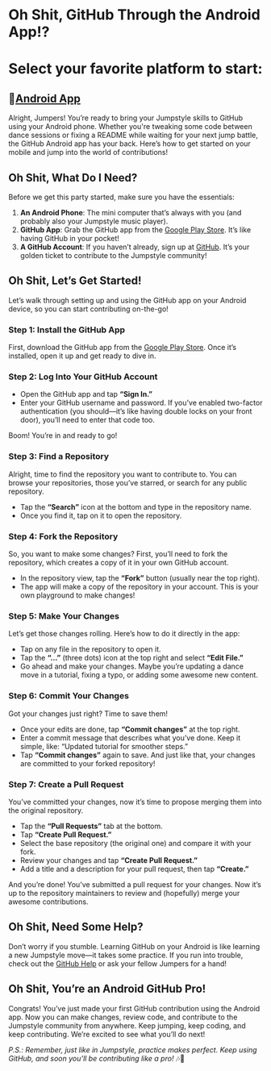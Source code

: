 # Oh Shit, GitHub Through the Android App!?

# Select your favorite platform to start:

## 🤖[Android App](https://play.google.com/store/apps/details?id=com.github.android&hl=en_US)

Alright, Jumpers! You’re ready to bring your Jumpstyle skills to GitHub using your Android phone. Whether you're tweaking some code between dance sessions or fixing a README while waiting for your next jump battle, the GitHub Android app has your back. Here’s how to get started on your mobile and jump into the world of contributions!

## Oh Shit, What Do I Need?

Before we get this party started, make sure you have the essentials:

1. **An Android Phone**: The mini computer that’s always with you (and probably also your Jumpstyle music player).
2. **GitHub App**: Grab the GitHub app from the [Google Play Store](https://play.google.com/store/apps/details?id=com.github.android). It’s like having GitHub in your pocket!
3. **A GitHub Account**: If you haven’t already, sign up at [GitHub](https://github.com). It’s your golden ticket to contribute to the Jumpstyle community!

## Oh Shit, Let’s Get Started!

Let’s walk through setting up and using the GitHub app on your Android device, so you can start contributing on-the-go!

### Step 1: Install the GitHub App

First, download the GitHub app from the [Google Play Store](https://play.google.com/store/apps/details?id=com.github.android). Once it’s installed, open it up and get ready to dive in.

### Step 2: Log Into Your GitHub Account

- Open the GitHub app and tap **“Sign In.”**
- Enter your GitHub username and password. If you’ve enabled two-factor authentication (you should—it’s like having double locks on your front door), you’ll need to enter that code too.

Boom! You’re in and ready to go!

### Step 3: Find a Repository

Alright, time to find the repository you want to contribute to. You can browse your repositories, those you’ve starred, or search for any public repository.

- Tap the **“Search”** icon at the bottom and type in the repository name.
- Once you find it, tap on it to open the repository.

### Step 4: Fork the Repository

So, you want to make some changes? First, you’ll need to fork the repository, which creates a copy of it in your own GitHub account.

- In the repository view, tap the **“Fork”** button (usually near the top right).
- The app will make a copy of the repository in your account. This is your own playground to make changes!

### Step 5: Make Your Changes

Let’s get those changes rolling. Here’s how to do it directly in the app:

- Tap on any file in the repository to open it.
- Tap the **“…”** (three dots) icon at the top right and select **“Edit File.”**
- Go ahead and make your changes. Maybe you’re updating a dance move in a tutorial, fixing a typo, or adding some awesome new content.

### Step 6: Commit Your Changes

Got your changes just right? Time to save them!

- Once your edits are done, tap **“Commit changes”** at the top right.
- Enter a commit message that describes what you’ve done. Keep it simple, like: “Updated tutorial for smoother steps.”
- Tap **“Commit changes”** again to save. And just like that, your changes are committed to your forked repository!

### Step 7: Create a Pull Request

You’ve committed your changes, now it’s time to propose merging them into the original repository.

- Tap the **“Pull Requests”** tab at the bottom.
- Tap **“Create Pull Request.”**
- Select the base repository (the original one) and compare it with your fork.
- Review your changes and tap **“Create Pull Request.”**
- Add a title and a description for your pull request, then tap **“Create.”**

And you’re done! You’ve submitted a pull request for your changes. Now it’s up to the repository maintainers to review and (hopefully) merge your awesome contributions.

## Oh Shit, Need Some Help?

Don’t worry if you stumble. Learning GitHub on your Android is like learning a new Jumpstyle move—it takes some practice. If you run into trouble, check out the [GitHub Help](https://docs.github.com/en) or ask your fellow Jumpers for a hand!

## Oh Shit, You’re an Android GitHub Pro!

Congrats! You’ve just made your first GitHub contribution using the Android app. Now you can make changes, review code, and contribute to the Jumpstyle community from anywhere. Keep jumping, keep coding, and keep contributing. We’re excited to see what you’ll do next!

*P.S.: Remember, just like in Jumpstyle, practice makes perfect. Keep using GitHub, and soon you’ll be contributing like a pro!* 🎶📱
